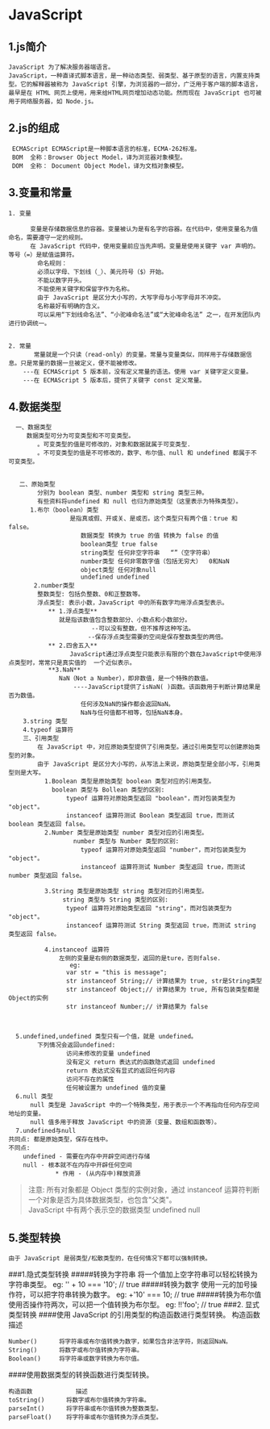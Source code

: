 ﻿# JavaScript #
## 1.js简介 ##
    JavaScript 为了解决服务器端语言。
    JavaScript，一种直译式脚本语言，是一种动态类型、弱类型、基于原型的语言，内置支持类型。它的解释器被称为 JavaScript 引擎，为浏览器的一部分，广泛用于客户端的脚本语言，最早是在 HTML 网页上使用，用来给HTML网页增加动态功能。然而现在 JavaScript 也可被用于网络服务器，如 Node.js。
## 2.js的组成 ##

	 ECMAScript ECMAScript是一种脚本语言的标准，ECMA-262标准。
	 BOM  全称：Browser Object Model，译为浏览器对象模型。
	 DOM  全称： Document Object Model，译为文档对象模型。

## 3.变量和常量 ##
    

	1. 变量
	
	      变量是存储数据信息的容器。变量被认为是有名字的容器。在代码中，使用变量名为值命名，需要遵守一定的规则。
	      在 JavaScript 代码中，使用变量前应当先声明。变量是使用关键字 var 声明的。 等号（=）是赋值运算符。
			命名规则：
			必须以字母、下划线（_）、美元符号（$）开始。
			不能以数字开头。
			不能使用关键字和保留字作为名称。
			由于 JavaScript 是区分大小写的，大写字母与小写字母并不冲突。
			名称最好有明确的含义。
			可以采用“下划线命名法”、“小驼峰命名法”或“大驼峰命名法” 之一，在开发团队内进行协调统一。
		
	
	2. 常量
		   常量就是一个只读（read-only）的变量。常量与变量类似，同样用于存储数据信息。只是常量的数据一旦被定义，便不能被修改。
		---在 ECMAScript 5 版本前，没有定义常量的语法。使用 var 关键字定义变量。
		---在 ECMAScript 5 版本后，提供了关键字 const 定义常量。
## 4.数据类型 ##



	  一、数据类型
         数据类型可分为可变类型和不可变类型。
			。可变类型的值是可修改的，对象和数据就属于可变类型.
			。不可变类型的值是不可修改的，数字、布尔值、null 和 undefined 都属于不可变类型。
	
	
	   二、原始类型
			分别为 boolean 类型、number 类型和 string 类型三种。
			有些资料将undefined 和 null 也归为原始类型（这里表示为特殊类型）。
		  1.布尔（boolean）类型
			         是指真或假、开或关、是或否。这个类型只有两个值：true 和 false。
				    	数据类型 转换为 true 的值 转换为 false 的值
		    			boolean类型 true false
		    			string类型 任何非空字符串   “”（空字符串）
		    			number类型 任何非零数字值（包括无穷大）  0和NaN
		    			object类型 任何对象null
		    			undefined undefined
		   2.number类型
			整数类型: 包括负整数、0和正整数等。
			浮点类型: 表示小数，JavaScript 中的所有数字均用浮点类型表示。
			   ** 1.浮点类型**
			      就是指该数值包含整数部分、小数点和小数部分。
			               --可以没有整数，但不推荐这种写法。
			              --保存浮点类型需要的空间是保存整数类型的两倍。
			   ** 2.四舍五入**
			         JavaScript通过浮点类型只能表示有限的个数在JavaScript中使用浮点类型时，常常只是真实值的  一个近似表示。
			   **3.NaN**
			      NaN（Not a Number），即非数值，是一个特殊的数值。
			          ----JavaScript提供了isNaN( )函数。该函数用于判断计算结果是否为数值。
						任何涉及NaN的操作都会返回NaN。
						NaN与任何值都不相等，包括NaN本身。
		3.string 类型
		4.typeof 运算符
		三、引用类型
		    在 JavaScript 中，对应原始类型提供了引用类型。通过引用类型可以创建原始类型的对象。
		    由于 JavaScript 是区分大小写的，从写法上来说，原始类型是全部小写，引用类型则是大写。
			  1.Boolean 类型是原始类型 boolean 类型对应的引用类型。
				boolean 类型与 Bollean 类型的区别:
					typeof 运算符对原始类型返回 "boolean"，而对包装类型为 "object"。
					instanceof 运算符测试 Boolean 类型返回 true，而测试 boolean 类型返回 false。
			  2.Number 类型是原始类型 number 类型对应的引用类型。
			          number 类型与 Number 类型的区别:
						typeof 运算符对原始类型返回 "number"，而对包装类型为 "object"。
						instanceof 运算符测试 Number 类型返回 true，而测试 number 类型返回 false。
			
		      3.String 类型是原始类型 string 类型对应的引用类型。
			       string 类型与 String 类型的区别:
					typeof 运算符对原始类型返回 "string"，而对包装类型为 "object"。
					instanceof 运算符测试 String 类型返回 true，而测试 string 类型返回 false。
		
			  4.instanceof 运算符
			      左侧的变量是右侧的数据类型，返回的是ture，否则false.
			         eg:
					var str = "this is message";
					str instanceof String;// 计算结果为 true, str是String类型
					str instanceof Object;// 计算结果为 true, 所有包装类型都是Object的实例
					str instanceof Number;// 计算结果为 false
			


	  5.undefined,undefined 类型只有一个值，就是 undefined。
	        下列情况会返回undefined:
					访问未修改的变量 undefined
					没有定义 return 表达式的函数隐式返回 undefined
					return 表达式没有显式的返回任何内容
					访问不存在的属性
					任何被设置为 undefined 值的变量
	  6.null 类型
	      null 类型是 JavaScript 中的一个特殊类型，用于表示一个不再指向任何内存空间地址的变量。
	      null 值多用于释放 JavaScript 中的资源（变量、数组和函数等）。
	  7.undefined与null 
	共同点: 都是原始类型，保存在栈中。
	不同点:
		undefined - 需要在内存中开辟空间进行存储
		null - 根本就不在内存中开辟任何空间
		         * 作用 - (从内存中)释放资源
> 注意: 所有对象都是 Object 类型的实例对象，通过 instanceof 运算符判断一个对象是否为具体数据类型，也包含"父类"。         
>    JavaScript 中有两个表示空的数据类型  undefined  null
## 5.类型转换 ##
    由于 JavaScript 是弱类型/松散类型的，在任何情况下都可以强制转换。
###1.隐式类型转换
#####转换为字符串
        将一个值加上空字符串可以轻松转换为字符串类型。
        eg:  '' + 10 === '10'; // true
#####转换为数字
        使用一元的加号操作符，可以把字符串转换为数字。
        eg:  +'10' === 10; // true
#####转换为布尔值
        使用否操作符两次，可以把一个值转换为布尔型。
        eg:  !!'foo'; // true
###2. 显式类型转换
####使用 JavaScript 的引用类型的构造函数进行类型转换。
	构造函数	     描述

	Number()	  将字符串或布尔值转换为数字，如果包含非法字符，则返回NaN。
	String()	  将数字或布尔值转换为字符串。
	Boolean()	  将字符串或数字转换为布尔值。
####使用数据类型的转换函数进行类型转换。

	构造函数	        描述
	toString()	    将数字或布尔值转换为字符串。
	parseInt()	    将字符串或布尔值转换为整数类型。
	parseFloat()	将字符串或布尔值转换为浮点类型。

